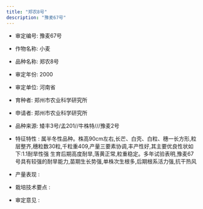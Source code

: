 ```yaml
---
title: "郑农8号"
description: "豫麦67号"
---
```

* 审定编号:  豫麦67号

*  作物名称:  小麦

*  品种名称:  郑农8号

*  审定年份:  2000

*  审定单位:  河南省

* 育种者:  郑州市农业科学研究所

*  申请者:  郑州市农业科学研究所

*  品种来源:  矮丰3号/孟201//牛株特///豫麦2号

*  特征特性 : 
属半冬性品种。株高90cm左右,长芒、白壳、白粒、穗一长方形,粒层整齐,穗粒数30粒,千粒重409,产量三要素协调,丰产性好,其主要优良性状如下:1.1耐旱性强 生育后期高度耐旱,落黄正常,粒重稳定。多年试验表明,豫麦67号具有较强的耐旱能力,苗期生长势强,单株次生根多,后期根系活力强,抗干热风
 
*  产量表现 : 


*  栽培技术要点 : 


*  审定意见 : 

